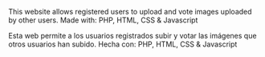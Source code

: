 This website allows registered users to upload and vote images uploaded by other users.
Made with: PHP, HTML, CSS & Javascript

Esta web permite a los usuarios registrados subir y votar las imágenes que otros usuarios han subido.
Hecha con: PHP, HTML, CSS & Javascript